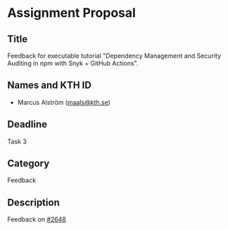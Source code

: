 # Assignment Proposal

## Title
Feedback for executable tutorial "Dependency Management and Security Auditing in npm with Snyk + GitHub Actions".

## Names and KTH ID

  - Marcus Alström (maals@kth.se)

## Deadline

Task 3
## Category

Feedback
## Description
Feedback on [#2648](https://github.com/KTH/devops-course/pull/2648)
